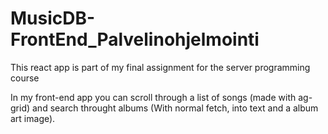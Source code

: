 # MusicDB-FrontEnd_Palvelinohjelmointi
This react app is part of my final assignment for the server programming course

In my front-end app you can scroll through a list of songs (made with ag-grid) and search throught albums (With normal fetch, into text and a album art image).
